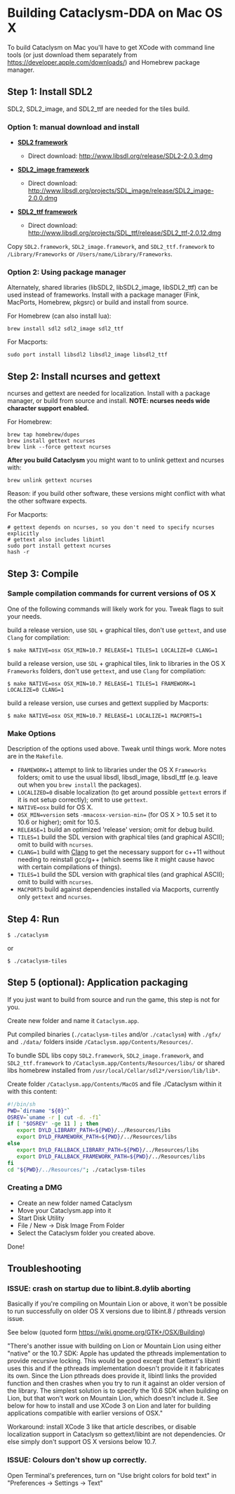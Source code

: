 # Building Cataclysm-DDA on Mac OS X

To build Cataclysm on Mac you'll have to get XCode with command line tools (or just download them separately from https://developer.apple.com/downloads/) and Homebrew package manager.



## Step 1: Install SDL2

SDL2, SDL2\_image, and SDL2\_ttf are needed for the tiles build.

### Option 1: manual download and install

* [**SDL2 framework**](http://www.libsdl.org/download-1.2.php)
    * Direct download: http://www.libsdl.org/release/SDL2-2.0.3.dmg

* [**SDL2\_image framework**](http://www.libsdl.org/projects/SDL_image/)
    * Direct download: http://www.libsdl.org/projects/SDL_image/release/SDL2_image-2.0.0.dmg

* [**SDL2\_ttf framework**](http://www.libsdl.org/projects/SDL_ttf/)
    * Direct download: http://www.libsdl.org/projects/SDL_ttf/release/SDL2_ttf-2.0.12.dmg

Copy `SDL2.framework`, `SDL2_image.framework`, and `SDL2_ttf.framework`
to `/Library/Frameworks` or `/Users/name/Library/Frameworks`.

### Option 2: Using package manager

Alternately, shared libraries (libSDL2, libSDL2\_image, libSDL2\_ttf) can be used
instead of frameworks. Install with a package manager (Fink, MacPorts,
Homebrew, pkgsrc) or build and install from source.

For Homebrew (can also install lua):

    brew install sdl2 sdl2_image sdl2_ttf

For Macports:

    sudo port install libsdl2 libsdl2_image libsdl2_ttf



## Step 2: Install ncurses and gettext

ncurses and gettext are needed for localization.
Install with a package manager, or build from source and install.
**NOTE: ncurses needs wide character support enabled.**

For Homebrew:

    brew tap homebrew/dupes
    brew install gettext ncurses
    brew link --force gettext ncurses

**After you build Cataclysm** you might want to to unlink gettext and ncurses with:

    brew unlink gettext ncurses

Reason: if you build other software, these versions might conflict with what the other software expects.


For Macports:

    # gettext depends on ncurses, so you don't need to specify ncurses explicitly
    # gettext also includes libintl
    sudo port install gettext ncurses
    hash -r


## Step 3: Compile

### Sample compilation commands for current versions of OS X

One of the following commands will likely work for you. Tweak flags to suit your needs.

build a release version, use `SDL` + graphical tiles, don't use `gettext`, and use `Clang` for compilation:

    $ make NATIVE=osx OSX_MIN=10.7 RELEASE=1 TILES=1 LOCALIZE=0 CLANG=1

build a release version, use `SDL` + graphical tiles, link to libraries in the OS X `Frameworks` folders, don't use `gettext`, and use `Clang` for compilation:

    $ make NATIVE=osx OSX_MIN=10.7 RELEASE=1 TILES=1 FRAMEWORK=1 LOCALIZE=0 CLANG=1

build a release version, use curses and gettext supplied by Macports:

    $ make NATIVE=osx OSX_MIN=10.7 RELEASE=1 LOCALIZE=1 MACPORTS=1

### Make Options

Description of the options used above. Tweak until things work. More notes are in the `Makefile`.

* `FRAMEWORK=1` attempt to link to libraries under the OS X `Frameworks` folders; omit to use the usual libsdl, libsdl\_image, libsdl\_ttf (e.g. leave out when you `brew install` the packages).
* `LOCALIZED=0` disable localization (to get around possible `gettext` errors if it is not setup correctly); omit to use `gettext`.
* `NATIVE=osx` build for OS X.
* `OSX_MIN=version` sets `-mmacosx-version-min=` (for OS X > 10.5 set it to 10.6 or higher); omit for 10.5.
* `RELEASE=1` build an optimized 'release' version; omit for debug build.
* `TILES=1` build the SDL version with graphical tiles (and graphical ASCII); omit to build with `ncurses`.
* `CLANG=1` build with [Clang](http://clang.llvm.org/) to get the necessary support for c++11 without needing to reinstall gcc/g++ (which seems like it might cause havoc with certain compilations of things).
* `TILES=1` build the SDL version with graphical tiles (and graphical ASCII); omit to build with `ncurses`.
* `MACPORTS` build against dependencies installed via Macports, currently only `gettext` and `ncurses`.


## Step 4: Run

    $ ./cataclysm

or

    $ ./cataclysm-tiles



## Step 5 (optional): Application packaging

If you just want to build from source and run the game, this step is not for you.

Create new folder and name it `Cataclysm.app`.

Put compiled binaries (`./cataclysm-tiles` and/or `./cataclysm`) with `./gfx/` and `./data/` folders inside `/Cataclysm.app/Contents/Resources/`.

To bundle SDL libs copy `SDL2.framework`, `SDL2_image.framework`, and `SDL2_ttf.framework` to `/Cataclysm.app/Contents/Resources/libs/` or shared libs homebrew installed from `/usr/local/Cellar/sdl2*/version/lib/lib*`.

Create folder `/Cataclysm.app/Contents/MacOS` and file ./Cataclysm within it with this content:

```bash
#!/bin/sh
PWD=`dirname "${0}"`
OSREV=`uname -r | cut -d. -f1`
if [ "$OSREV" -ge 11 ] ; then
   export DYLD_LIBRARY_PATH=${PWD}/../Resources/libs
   export DYLD_FRAMEWORK_PATH=${PWD}/../Resources/libs
else
   export DYLD_FALLBACK_LIBRARY_PATH=${PWD}/../Resources/libs
   export DYLD_FALLBACK_FRAMEWORK_PATH=${PWD}/../Resources/libs
fi
cd "${PWD}/../Resources/"; ./cataclysm-tiles
```

### Creating a DMG

* Create an new folder named Cataclysm
* Move your Cataclysm.app into it
* Start Disk Utility
* File / New -> Disk Image From Folder
* Select the Cataclysm folder you created above.

Done!


## Troubleshooting

### ISSUE: crash on startup due to libint.8.dylib aborting

Basically if you're compiling on Mountain Lion or above, it won't be possible to run successfully on older OS X versions due to libint.8 / pthreads version issue.

See below (quoted form https://wiki.gnome.org/GTK+/OSX/Building)

"There's another issue with building on Lion or Mountain Lion using either "native" or the 10.7 SDK: Apple has updated the pthreads implementation to provide recursive locking. This would be good except that Gettext's libintl uses this and if the pthreads implementation doesn't provide it it fabricates its own. Since the Lion pthreads does provide it, libintl links the provided function and then crashes when you try to run it against an older version of the library. The simplest solution is to specify the 10.6 SDK when building on Lion, but that won't work on Mountain Lion, which doesn't include it. See below for how to install and use XCode 3 on Lion and later for building applications compatible with earlier versions of OSX."

Workaround: install XCode 3 like that article describes, or disable localization support in Cataclysm so gettext/libint are not dependencies. Or else simply don't support OS X versions below 10.7.

### ISSUE: Colours don't show up correctly.

Open Terminal's preferences, turn on "Use bright colors for bold text" in "Preferences -> Settings -> Text"

